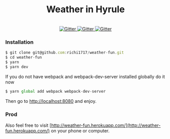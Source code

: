 <h1 align="center">Weather in Hyrule</h1>

<p align="center">
  <br>
    <a href="https://travis-ci.org/richi1717/weather-fun">
      <img src="https://img.shields.io/travis/rust-lang/rust.svg?style=plastic" alt="Gitter">
    </a>
    <a href="https://github.com/richi1717/weather-fun">
      <img src="https://img.shields.io/david/expressjs/express.svg?style=plastic" alt="Gitter">
    </a>
    <a href="https://github.com/richi1717/weather-fun">
      <img src="https://img.shields.io/david/dev/expressjs/express.svg?style=plastic" alt="Gitter">
    </a>
</p>

### Installation

```javascript
$ git clone git@github.com:richi1717/weather-fun.git
$ cd weather-fun
$ yarn
$ yarn dev
```

If you do not have webpack and webpack-dev-server installed globally do it now

```javascript
$ yarn global add webpack webpack-dev-server
```

Then go to [http://localhost:8080](http:/localhost:8080) and enjoy.

### Prod

Also feel free to visit [http://weather-fun.herokuapp.com/](http://weather-fun.herokuapp.com/) on your phone or computer.  

